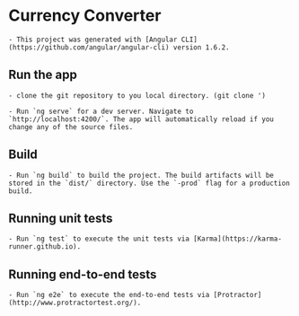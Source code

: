 # Currency Converter

    - This project was generated with [Angular CLI](https://github.com/angular/angular-cli) version 1.6.2.

## Run the app

    - clone the git repository to you local directory. (git clone ')

    - Run `ng serve` for a dev server. Navigate to `http://localhost:4200/`. The app will automatically reload if you change any of the source files.

## Build

    - Run `ng build` to build the project. The build artifacts will be stored in the `dist/` directory. Use the `-prod` flag for a production build.

## Running unit tests

    - Run `ng test` to execute the unit tests via [Karma](https://karma-runner.github.io).

## Running end-to-end tests

    - Run `ng e2e` to execute the end-to-end tests via [Protractor](http://www.protractortest.org/).